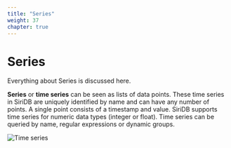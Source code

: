 ```yaml
---
title: "Series"
weight: 37
chapter: true
---
```


# Series

Everything about Series is discussed here.

**Series** or **time series** can be seen as lists of data points. These time series in SiriDB are uniquely identified by name and can have any number of points. A single point consists of a timestamp and value. SiriDB supports time series for numeric data types (integer or float). Time series can be queried by name, regular expressions or dynamic groups.

![Time series](../images/time-series.png)

